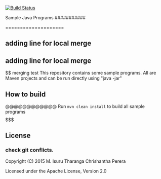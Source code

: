 [![Build Status](https://travis-ci.org/chrishantha/sample-java-programs.svg?branch=master)](https://travis-ci.org/chrishantha/sample-java-programs)

Sample Java Programs
###########
$$$$$$$$$$$$

====================

## adding line for local merge

## adding line for local merge
$$$$$$$$$$
merging test
This repository contains some sample programs. All are Maven projects and can be run directly using "java -jar"

## How to build
@@@@@@@@@@@@
Run `mvn clean install` to build all sample programs
$$$$$$$$$$$
## License
### check git conflicts.
Copyright (C) 2015 M. Isuru Tharanga Chrishantha Perera

Licensed under the Apache License, Version 2.0
